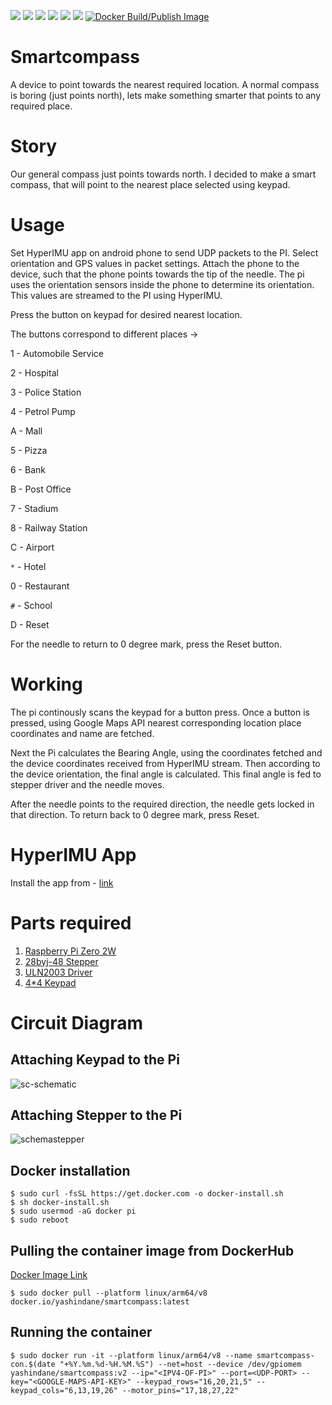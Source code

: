 ![](https://img.shields.io/badge/Python-red?logo=Python&logoColor=white) ![](https://img.shields.io/badge/IOT-red?logo=IOT&logoColor=white) ![](https://img.shields.io/badge/Raspberry-red?logo=Raspberrypi&logoColor=white) ![](https://img.shields.io/badge/Google-Maps-red?logo=googlemaps&logoColor=white) ![](https://img.shields.io/badge/Docker-red?logo=docker&logoColor=white) ![](https://img.shields.io/badge/License-MIT-red) [![Docker Build/Publish Image](https://github.com/YashIndane/smartcompass/actions/workflows/smartcompass_arm64v8_image_builder.yml/badge.svg)](https://github.com/YashIndane/smartcompass/actions/workflows/smartcompass_arm64v8_image_builder.yml)

# Smartcompass

A device to point towards the nearest required location. A normal compass is boring (just points north), lets make something smarter that points to any required place.

# Story

Our general compass just points towards north. I decided to make a smart compass, that will point to the nearest place selected using keypad.

# Usage

Set HyperIMU app on android phone to send UDP packets to the PI. Select orientation and GPS values in packet settings.
Attach the phone to the device, such that the phone points towards the tip of the needle. The pi uses the orientation sensors inside the phone to determine its orientation. This values are streamed to the PI using HyperIMU.

Press the button on keypad for desired nearest location.

The buttons correspond to different places ->

1 - Automobile Service

2 - Hospital

3 - Police Station

4 - Petrol Pump

A - Mall

5 - Pizza

6 - Bank

B - Post Office

7 - Stadium

8 - Railway Station

C - Airport

`*` - Hotel

0 - Restaurant

`#` - School

D - Reset

For the needle to return to 0 degree mark, press the Reset button.

# Working

The pi continously scans the keypad for a button press. Once a button is pressed, using Google Maps API nearest corresponding location place coordinates and name are fetched.

Next the Pi calculates the Bearing Angle, using the coordinates fetched and the device coordinates received from HyperIMU stream. Then according to the device orientation, the final angle is calculated. This final angle is fed to stepper driver and the needle moves.

After the needle points to the required direction, the needle gets locked in that direction. To return back to 0 degree mark, press Reset.


# HyperIMU App

Install the app from - [link](https://play.google.com/store/apps/details?id=com.ianovir.hyper_imu&hl=en&gl=US)

 
# Parts required
1. [Raspberry Pi Zero 2W](https://www.raspberrypi.com/products/raspberry-pi-zero-2-w/)
2. [28byj-48 Stepper](https://www.mouser.com/datasheet/2/758/stepd-01-data-sheet-1143075.pdf)
3. [ULN2003 Driver](https://www.ti.com/product/ULN2003A)
4. [4*4 Keypad](https://www.electroduino.com/4x4-keypad-module/)

# Circuit Diagram

## Attaching Keypad to the Pi

![sc-schematic](https://github.com/YashIndane/smartcompass/assets/53041219/6eda7d15-9781-4ab2-9409-de83fd9c3831)

## Attaching Stepper to the Pi

![schemastepper](https://github.com/YashIndane/smartcompass/assets/53041219/3c0c334f-d2d8-420a-8cf2-87e701679541)

## Docker installation

```
$ sudo curl -fsSL https://get.docker.com -o docker-install.sh
$ sh docker-install.sh
$ sudo usermod -aG docker pi
$ sudo reboot
```

## Pulling the container image from DockerHub

[Docker Image Link](https://hub.docker.com/repository/docker/yashindane/smartcompass/general)

```
$ sudo docker pull --platform linux/arm64/v8 docker.io/yashindane/smartcompass:latest
```

## Running the container

```
$ sudo docker run -it --platform linux/arm64/v8 --name smartcompass-con.$(date "+%Y.%m.%d-%H.%M.%S") --net=host --device /dev/gpiomem yashindane/smartcompass:v2 --ip="<IPV4-OF-PI>" --port=<UDP-PORT> --key="<GOOGLE-MAPS-API-KEY>" --keypad_rows="16,20,21,5" --keypad_cols="6,13,19,26" --motor_pins="17,18,27,22"
```
